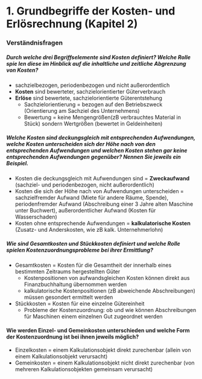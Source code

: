 # 1. Grundbegriffe der Kosten- und Erlösrechnung (Kapitel 2)
### Verständnisfragen
##### Durch  welche  drei  Begriffselemente  sind  Kosten  definiert?  Welche  Rolle  spie len diese im Hinblick auf die inhaltliche und zeitliche Abgrenzung von Kosten?
- sachzielbezogen, periodenbezogen und nicht außerordentlich
- **Kosten** sind bewerteter, sachzielorientierter Güterverbrauch
- **Erlöse** sind bewertete, sachzielorientierte Güterentstehung
  - Sachzielorientierung = bezogen auf den Betriebszweck (Orientierung am Sachziel des Unternehmens)
  - Bewertung = keine Mengengrößen(zB verbrauchtes Material in Stück) sondern Wertgrößen (bewertet in Geldeinheiten)

##### Welche  Kosten  sind  deckungsgleich  mit  entsprechenden  Aufwendungen,  welche Kosten unterscheiden sich der Höhe nach von den entsprechenden Aufwendungen und welchen Kosten stehen gar keine entsprechenden Aufwendungen gegenüber? Nennen Sie jeweils ein Beispiel. 
- Kosten die deckungsgleich mit Aufwendungen sind = **Zweckaufwand** (sachziel- und periodenbezogen, nicht außerordentlich)
- Kosten die sich der Höhe nach von Aufwendungen unterscheiden = sachzielfremder Aufwand (Miete für andere Räume, Spende), periodenfremder Aufwand (Abschreibung einer 3 Jahre alten Maschine unter Buchwert), außerordentlicher Aufwand (Kosten für Wasserschaden)
- Kosten ohne entsprechende Aufwendungen = **kalkulatorische Kosten** (Zusatz- und Anderskosten, wie zB kalk. Unternehmerlohn)

##### Wie sind Gesamtkosten und Stückkosten definiert und welche Rolle spielen Kostenzuordnungsprobleme bei ihrer Ermittlung?
- Gesamtkosten = Kosten für die Gesamtheit der innerhalb eines bestimmten Zeitraums hergestellten Güter
  - Kostenpositionen von aufwandsgleichen Kosten können direkt aus Finanzbuchhaltung übernommen werden
  - kalkulatorische Kostenpositionen (zB abweichende Abschreibungen) müssen gesondert ermittelt werden
- Stückkosten = Kosten für eine einzelne Gütereinheit
  - Probleme der Kostenzuordnung: ob und wie können Abschreibungen für Maschinen einem einzelnen Gut zugeordnet werden

#### Wie werden Einzel- und Gemeinkosten unterschieden und welche Form der Kostenzuordnung ist bei ihnen jeweils möglich?
- Einzelkosten = einem Kalkulationsobjekt direkt zurechenbar (allein von einem Kalkulationsobjekt verursacht)
- Gemeinkosten = einem Kalkulationsobjekt nicht direkt zurechenbar (von mehreren Kalkulationsobjekten gemeinsam verursacht)
